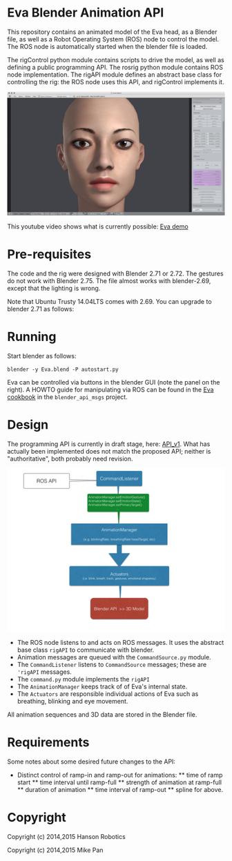 # Eva Blender Animation API #

This repository contains an animated model of the Eva head, as a
Blender file, as well as a Robot Operating System (ROS) node to control
the model.  The ROS node is automatically started when the blender
file is loaded.

The rigControl python module contains scripts to drive the model, as
well as defining a public programming API.  The rosrig python module
contains ROS node implementation.  The rigAPI module defines an abstract
base class for controlling the rig: the ROS node uses this API, and
rigControl implements it.

![Eva Splash](docs/splash.png)


This youtube video shows what is currently possible:
[Eva demo](https://www.youtube.com/watch?v=ICDo_DQbjwQ)

# Pre-requisites #

The code and the rig were designed with Blender 2.71 or 2.72. The
gestures do not work with Blender 2.75. The file almost works with
blender-2.69, except that the lighting is wrong.

Note that Ubuntu Trusty 14.04LTS comes with 2.69.  You can upgrade
to blender 2.71 as follows:

# Running #
Start blender as follows:
```
blender -y Eva.blend -P autostart.py
```
Eva can be controlled via buttons in the blender GUI (note the panel
on the right).  A HOWTO guide for manipulating via ROS can be found in
the [Eva
cookbook](https://github.com/hansonrobotics/blender_api_msgs/blob/master/cookbook.md)
in the `blender_api_msgs` project.


# Design #
The programming API is currently in draft stage, here: 
[API_v1](docs/API_v1.md). What has actually been implemented does not
match the proposed API; neither is "authoritative", both probably need
revision.

![UML Diagram](docs/evaEmoDesign.png)

* The ROS node listens to and acts on ROS messages.  It uses the
  abstract base class `rigAPI` to communicate with blender.
* Animation messages are queued with the `CommandSource.py` module.
* The `CommandListener` listens to `CommandSource` messages; these
  are `'rigAPI` messages.
* The `command.py` module implements the `rigAPI`
* The `AnimationManager` keeps track of of Eva's internal state.
* The `Actuators` are responsible individual actions of Eva such as
  breathing, blinking and eye movement.

All animation sequences and 3D data are stored in the Blender file.

# Requirements #
Some notes about some desired future changes to the API:

* Distinct control of ramp-in and ramp-out for animations:
** time of ramp start
** time interval until ramp-full
** strength of animation at ramp-full
** duration of animation
** time interval of ramp-out
** spline for above.

# Copyright #

Copyright (c) 2014,2015 Hanson Robotics

Copyright (c) 2014,2015 Mike Pan
